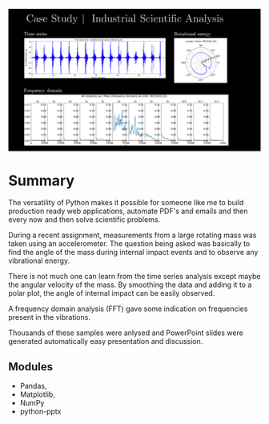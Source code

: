 ![industrial analysis](assets/industrial-analysis.png)


# Summary
The versatility of Python makes it possible for someone like me to build production ready web applications, automate PDF's and emails and then every now and then solve scientific problems. 


During a recent assignment, measurements from a large
rotating mass was taken using an accelerometer. The question being asked was
basically to find the angle of the mass during internal impact events and to
observe any vibrational energy.

There is not much one can learn from the time series
analysis except maybe the angular velocity of the mass. By smoothing the data
and adding it to a polar plot, the angle of internal impact can be easily
observed. 

A frequency domain analysis (FFT) gave some indication on frequencies
present in the vibrations.

Thousands of these samples were anlysed and PowerPoint slides were generated automatically
easy presentation and discussion.

 

## Modules
* Pandas, 
* Matplotlib, 
* NumPy
* python-pptx

